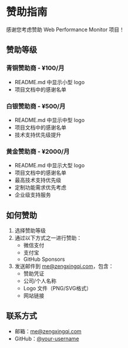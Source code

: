 # 赞助指南

感谢您考虑赞助 Web Performance Monitor 项目！

## 赞助等级

### 青铜赞助商 - ¥100/月
- README.md 中显示小型 logo
- 项目文档中的感谢名单

### 白银赞助商 - ¥500/月
- README.md 中显示中型 logo
- 项目文档中的感谢名单
- 技术支持优先级提升

### 黄金赞助商 - ¥2000/月
- README.md 中显示大型 logo
- 项目文档中的感谢名单
- 最高技术支持优先级
- 定制功能需求优先考虑
- 企业级支持服务

## 如何赞助

1. 选择赞助等级
2. 通过以下方式之一进行赞助：
   - 微信支付
   - 支付宝
   - GitHub Sponsors
3. 发送邮件到 me@zengxingqi.com，包含：
   - 赞助凭证
   - 公司/个人名称
   - Logo 文件（PNG/SVG格式）
   - 网站链接

## 联系方式

- 邮箱：me@zengxingqi.com
- GitHub：[@your-username](https://github.com/your-username) 